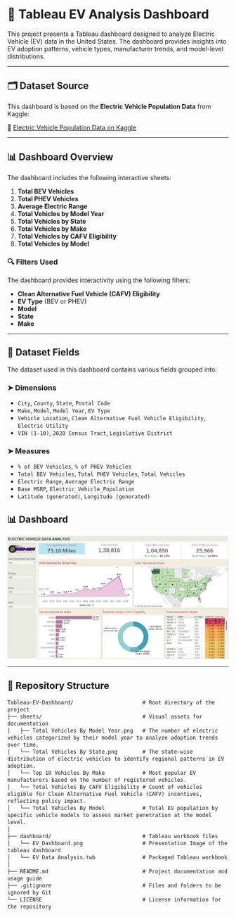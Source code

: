 # 🚗 Tableau EV Analysis Dashboard

This project presents a Tableau dashboard designed to analyze Electric Vehicle (EV) data in the United States. The dashboard provides insights into EV adoption patterns, vehicle types, manufacturer trends, and model-level distributions.

---
## 🗂️ Dataset Source

This dashboard is based on the **Electric Vehicle Population Data** from Kaggle:

🔗 [Electric Vehicle Population Data on Kaggle](https://www.kaggle.com/datasets/ratikkakkar/electric-vehicle-population-data)

---
## 📊 Dashboard Overview

The dashboard includes the following interactive sheets:

1. **Total BEV Vehicles**  
2. **Total PHEV Vehicles**  
3. **Average Electric Range**  
4. **Total Vehicles by Model Year**  
5. **Total Vehicles by State**  
6. **Total Vehicles by Make**  
7. **Total Vehicles by CAFV Eligibility**  
8. **Total Vehicles by Model**

### 🔍 Filters Used

The dashboard provides interactivity using the following filters:

- **Clean Alternative Fuel Vehicle (CAFV) Eligibility**
- **EV Type** (BEV or PHEV)
- **Model**
- **State**
- **Make**

---

## 🧾 Dataset Fields

The dataset used in this dashboard contains various fields grouped into:

### ➤ Dimensions
- `City`, `County`, `State`, `Postal Code`
- `Make`, `Model`, `Model Year`, `EV Type`
- `Vehicle Location`, `Clean Alternative Fuel Vehicle Eligibility`, `Electric Utility`
- `VIN (1-10)`, `2020 Census Tract`, `Legislative District`

### ➤ Measures
- `% of BEV Vehicles`, `% of PHEV Vehicles`
- `Total BEV Vehicles`, `Total PHEV Vehicles`, `Total Vehicles`
- `Electric Range`, `Average Electric Range`
- `Base MSRP`, `Electric_Vehicle_Population`
- `Latitude (generated)`, `Longitude (generated)`

## 📊 Dashboard
![Dashboard Image](dashboard/EV_Dashboard.png)

---
## 📂 Repository Structure
```
Tableau-EV-Dashboard/                      # Root directory of the project
├── sheets/                                # Visual assets for documentation
│   ├── Total Vehicles By Model Year.png   # The number of electric vehicles categorized by their model year to analyze adoption trends over time.
│   └── Total Vehicles By State.png        # The state-wise distribution of electric vehicles to identify regional patterns in EV adoption.
│   └── Top 10 Vehicles By Make            # Most popular EV manufacturers based on the number of registered vehicles.
│   └── Total Vehicles By CAFV Eligibility # Count of vehicles eligible for Clean Alternative Fuel Vehicle (CAFV) incentives, reflecting policy impact.
│   └── Total Vehicles By Model            # Total EV population by specific vehicle models to assess market penetration at the model level.
│
├── dashboard/                             # Tableau workbook files
│   └── EV_Dashboard.png                   # Presentation Image of the tableau dashboard
│   └── EV Data Analysis.twb               # Packaged Tableau workbook
│
├── README.md                              # Project documentation and usage guide
├── .gitignore                             # Files and folders to be ignored by Git
└── LICENSE                                # License information for the repository
```
